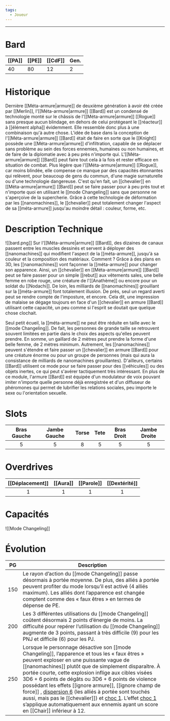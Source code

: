 ```yaml
---
tags:
  - Joueur
---
```


___
# Bard

| [[PA]] | [[PE]] | [[CdF]] | Gen. |
| ------ | ------ | ------- | ---- |
| 40     | 80     | 12      | 2    |
# Historique

Dernière [[Méta-armure|armure]] de deuxième génération à avoir été créée par [[Merlin]], l'[[Méta-armure|armure]] [[Bard]] est un condensé de technologie monté sur le châssis de l'[[Méta-armure|armure]] [[Rogue]] sans presque aucun blindage, en dehors de celui protégeant le [[réacteur]] à [[élément alpha]] évidemment. Elle ressemble donc plus à une combinaison qu'à autre chose. L'idée de base dans la conception de l'[[Méta-armure|armure]] [[Bard]] était de faire en sorte que le [[Knight]] possède une [[Méta-armure|armure]] d'infiltration, capable de se déplacer sans problème au sein des forces ennemies, humaines ou non humaines, et de faire de la diplomatie avec à peu près n'importe qui. L'[[Méta-armure|armure]] [[Bard]] peut faire tout cela à la fois et rester efficace en situation de combat. Plus légère que l'[[Méta-armure|armure]] [[Rogue]], car moins blindée, elle compense ce manque par des capacités étonnantes qui relèvent, pour beaucoup de gens du commun, d'une magie surnaturelle ou d'une technologie dangereuse. C'est qu'en fait, un [[chevalier]] en [[Méta-armure|armure]] [[Bard]] peut se faire passer pour à peu près tout et n'importe quoi en utilisant le [[mode Changeling]] sans que personne ne s'aperçoive de la supercherie. Grâce à cette technologie de déformation par les [[nanomachines]], le [[chevalier]] peut totalement changer l'aspect de sa [[méta-armure]] jusqu'au moindre détail : couleur, forme, etc.

# Description Technique
![[bard.png]]
Sur l'[[Méta-armure|armure]] [[Bard]], des dizaines de canaux passent entre les muscles dessinés et servent à déployer des [[nanomachines]] qui modifient l'aspect de la [[méta-armure]], jusqu'à sa couleur et la composition des matériaux. Comment ? Grâce à des plans en 3D, les [[nanomachines]] vont façonner la [[méta-armure]] pour changer son apparence. Ainsi, un [[chevalier]] en [[Méta-armure|armure]] [[Bard]] peut se faire passer pour un simple [[rebut]] aux vêtements sales, une belle femme en robe rouge, une créature de l'[[Anathème]] ou encore pour un soldat du [[Nodachi]]. De loin, les milliards de [[nanomachines]] grouillant sur la [[méta-armure]] font totalement illusion. De près, seul un regard averti peut se rendre compte de l'imposture, et encore. Cela dit, une impression de malaise se dégage toujours en face d'un [[chevalier]] en armure [[Bard]] utilisant cette capacité, un peu comme si l'esprit se doutait que quelque chose clochait.

Seul petit écueil, la [[méta-armure]] ne peut être réduite en taille avec le [[mode Changeling]]. De fait, les personnes de grande taille se retrouvent souvent limitées en partie dans le choix des aspects qu'elles peuvent prendre. En somme, un gaillard de 2 mètres peut prendre la forme d'une belle femme, de 2 mètres minimum. Autrement, les [[nanomachines]] peuvent s'étendre et faire passer un [[chevalier]] en armure [[Bard]] pour une créature énorme ou pour un groupe de personnes (mais qui aura la consistance de milliards de nanomachines grouillantes). D'ailleurs, certains [[Bard]] utilisent ce mode pour se faire passer pour des [[véhicules]] ou des objets inertes, ce qui peut s'avérer tactiquement très intéressant. En plus de ce module, l'armure [[Bard]] est équipée d'un modulateur de voix pouvant imiter n'importe quelle personne déjà enregistrée et d'un diffuseur de phéromones qui permet de lubrifier les relations sociales, peu importe le sexe ou l'orientation sexuelle.

# Slots

| Bras Gauche | Jambe Gauche | Torse | Tete | Bras Droit | Jambe Droite |
| :---------: | :----------: | :---: | :--: | :--------: | :----------: |
|      5      |      5       |   8   |  5   |     5      |      5       |
# Overdrives

| [[Déplacement]] | [[Aura]] | [[Parole]] | [[Dextérité]] |
| :-------------: | :------: | :--------: | :-----------: |
|        1        |    1     |     1      |       1       |

# Capacités
![[Mode Changeling]]
# Évolution
| PG  | Description                                                                                                                                                                                                                                                                                                                                                                                                                                                                                                                                                                                                         |
| :-: | ------------------------------------------------------------------------------------------------------------------------------------------------------------------------------------------------------------------------------------------------------------------------------------------------------------------------------------------------------------------------------------------------------------------------------------------------------------------------------------------------------------------------------------------------------------------------------------------------------------------- |
| 150 | Le rayon d’action du [[mode Changeling]] passe désormais à portée moyenne. De plus, des alliés à portée peuvent profiter du mode lorsqu’il est activé (4 alliés maximum). Les alliés dont l’apparence est changée comptent comme des « faux êtres » en termes de dépense de PE.                                                                                                                                                                                                                                                                                                                                     |
| 200 | Les 3 différentes utilisations du [[mode Changeling]] coûtent désormais 2 points d’énergie de moins. La difficulté pour repérer l’utilisation du [[mode Changeling]] augmente de 3 points, passant à très difficile (9) pour les PNJ et difficile (6) pour les PJ.                                                                                                                                                                                                                                                                                                                                                  |
| 250 | Lorsque le personnage désactive son [[mode Changeling]], l’apparence et tous les « faux êtres » peuvent exploser en une puissante vague de [[nanomachines]] plutôt que de simplement disparaître. À portée courte, cette explosion inflige aux cibles visées 3D6 + 6 points de dégâts ou 3D6 + 6 points de violence possédant les effets [[ignore armure]], [[ignore champ de force]] , [dispersion 6](Dispersion) (les alliés à portée sont touchés aussi, mais pas le [[chevalier]]) et [choc 1](Choc). L’effet [choc 1](Choc) s’applique automatiquement aux ennemis ayant un score en [[Chair]] inférieur à 12. |
